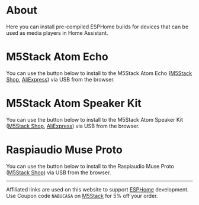 # About

Here you can install pre-compiled ESPHome builds for devices that can be used as media players in Home Assistant.

# M5Stack Atom Echo

You can use the button below to install to the M5Stack Atom Echo ([M5Stack Shop](https://shop.m5stack.com/collections/m5-controllers/products/atom-echo-smart-speaker-dev-kit?ref=NabuCasa), [AliExpress](https://www.aliexpress.com/item/1005003299332198.html?aff_platform=portals-tool&sk=_A8G2YF&aff_trace_key=90326d2a90444b4887632f62dd533ce4-1654058373639-07963-_A8G2YF&terminal_id=c5517a8c9bb44b4fb32147398fbc2576&aff_fcid=90326d2a90444b4887632f62dd533ce4-1654058373639-07963-_A8G2YF&tt=CPS_NORMAL&aff_fsk=_A8G2YF)) via USB from the browser.

<esp-web-install-button manifest="./m5stack-atom-echo-manifest.json"></esp-web-install-button>


# M5Stack Atom Speaker Kit

You can use the button below to install to the M5Stack Atom Speaker Kit ([M5Stack Shop](https://shop.m5stack.com/products/atom-speaker-kit-ns4168?ref=NabuCasa), [AliExpress](https://www.aliexpress.com/item/1005003297368240.html?aff_platform=portals-tool&sk=_A8G2YF&aff_trace_key=90326d2a90444b4887632f62dd533ce4-1654058373639-07963-_A8G2YF&terminal_id=c5517a8c9bb44b4fb32147398fbc2576&aff_fcid=90326d2a90444b4887632f62dd533ce4-1654058373639-07963-_A8G2YF&tt=CPS_NORMAL&aff_fsk=_A8G2YF)) via USB from the browser.

<esp-web-install-button manifest="./m5stack-atom-speaker-kit-manifest.json"></esp-web-install-button>


# Raspiaudio Muse Proto

You can use the button below to install to the Raspiaudio Muse Proto ([M5Stack Shop](https://raspiaudio.com/produit/muse-proto)) via USB from the browser.

<esp-web-install-button manifest="./raspiaudio-muse-proto-manifest.json"></esp-web-install-button>

--------------------

Affiliated links are used on this website to support [ESPHome](https://esphome.io) development.  
Use Coupon code `NABUCASA` on [M5Stack](https://shop.m5stack.com/discount/NABUCASA?ref=NabuCasa) for 5% off your order.

<script type="module" src="https://unpkg.com/esp-web-tools@8.0.3/dist/web/install-button.js?module"></script>
